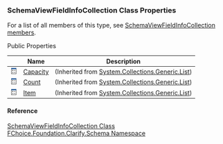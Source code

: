 ﻿### SchemaViewFieldInfoCollection Class Properties

For a list of all members of this type, see [SchemaViewFieldInfoCollection members](fcSDK~FChoice.Foundation.Clarify.Schema.SchemaViewFieldInfoCollection_members.md).

Public Properties

|   | Name | Description |
| --- | --- | --- |
| ![Public Property](dotnetimages/publicProperty.png) | [Capacity](#) | (Inherited from [System.Collections.Generic.List<SchemaViewFieldInfo>](#)) |
| ![Public Property](dotnetimages/publicProperty.png) | [Count](#) | (Inherited from [System.Collections.Generic.List<SchemaViewFieldInfo>](#)) |
| ![Public Property](dotnetimages/publicProperty.png) | [Item](#) | (Inherited from [System.Collections.Generic.List<SchemaViewFieldInfo>](#)) |





#### Reference

[SchemaViewFieldInfoCollection Class](fcSDK~FChoice.Foundation.Clarify.Schema.SchemaViewFieldInfoCollection.md)  
[FChoice.Foundation.Clarify.Schema Namespace](fcSDK~FChoice.Foundation.Clarify.Schema_namespace.md)